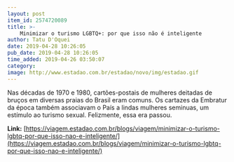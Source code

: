 ```yaml
---
layout: post
item_id: 2574720089
title: >-
    Minimizar o turismo LGBTQ+: por que isso não é inteligente
author: Tatu D'Oquei
date: 2019-04-28 10:26:05
pub_date: 2019-04-28 10:26:05
time_added: 2019-04-26 03:50:07
category: 
image: http://www.estadao.com.br/estadao/novo/img/estadao.gif
---
```


Nas décadas de 1970 e 1980, cartões-postais de mulheres deitadas de bruços em diversas praias do Brasil eram comuns. Os cartazes da Embratur da época também associavam o País a lindas mulheres seminuas, um estímulo ao turismo sexual. Felizmente, essa era passou.

**Link:** [https://viagem.estadao.com.br/blogs/viagem/minimizar-o-turismo-lgbtq-por-que-isso-nao-e-inteligente/](https://viagem.estadao.com.br/blogs/viagem/minimizar-o-turismo-lgbtq-por-que-isso-nao-e-inteligente/)

